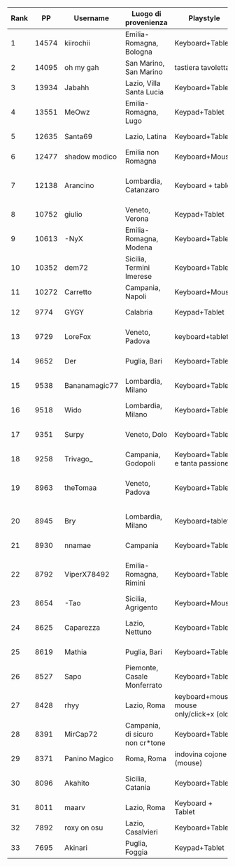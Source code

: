|   Rank |    PP | Username      | Luogo di provenienza            | Playstyle                                | Tap Style                                         | Tablet / Mouse       | Area / Filter / Sensitivity                                                                                                                              | Grip                                                                                                                                                                    | Keyboard                                      | Switch                          | osu! Resolution        | Skin                                                                                                                                                                |
|--------|-------|---------------|---------------------------------|------------------------------------------|---------------------------------------------------|----------------------|----------------------------------------------------------------------------------------------------------------------------------------------------------|-------------------------------------------------------------------------------------------------------------------------------------------------------------------------|-----------------------------------------------|---------------------------------|------------------------|---------------------------------------------------------------------------------------------------------------------------------------------------------------------|
|      1 | 14574 | kiirochii     | Emilia-Romagna, Bologna         | Keyboard+Tablet                          | Ring Middle + Index                               | Wacom Bamboo CTH-470 | 112mm Forced aspect ratio                                                                                                                                | https://i.imgur.com/GeiuXI3.png                                                                                                                                         | hyperx alloy origins core                     | aqua                            | 1920x1080 fullscreen   | https://github.com/rudjx3/skins/blob/main/kiirochii.md                                                                                                              |
|      2 | 14095 | oh my gah     | San Marino, San Marino          | tastiera tavoletta                       | singletap medio                                   | cth 480              | tra 90 e 112 proporzioni forzate                                                                                                                         | mi vergogno                                                                                                                                                             | hyperx                                        | aqua                            | schermo intero         | cambio skin di continuo                                                                                                                                             |
|      3 | 13934 | Jabahh        | Lazio, Villa Santa Lucia        | Keyboard+Tablet                          | Middle singletap                                  | Wacom CTL 472        | 77mm x 43.31mm, 12ms 1000hz smoothing, 3 1 0 1 anti chatter                                                                                              | https://cdn.discordapp.com/attachments/873357839555506178/1062380085216288900/IMG_20230110_153826.jpg                                                                   | HyperX Alloy Origins Core TKL                 | HyperX Red                      | 1920x1080 Full Screen  | https://drive.google.com/file/d/1Du_ci_HnpmX87roDG9BIEf3PS9znIUM5/view                                                                                              |
|      4 | 13551 | MeOwz         | Emilia-Romagna, Lugo            | Keypad+Tablet                            | Full Alt (Middle+Index)                           | CTH-690              | w105 h59.0625 x100 y35                                                                                                                                   | https://cdn.discordapp.com/attachments/609171497142976522/1062156346264408174/image.png                                                                                 | Keypad scrauso                                | Cherry MX Red (Silent[?])       | 1920x1080 Fullscreen   | https://skins.osuck.net/skins/863/download?v=0                                                                                                                      |
|      5 | 12635 | Santa69       | Lazio, Latina                   | Keyboard+Tablet                          | Full alt                                          | One by wacom         | 84x47.25                                                                                                                                                 | https://cdn.discordapp.com/attachments/898215948841017414/1062153802398040165/WhatsApp_Image_2023-01-10_at_00.38.20.jpeg                                                | Hyperx                                        | Red                             | Fullscreen             | NM: https://www.mediafire.com/file/w75jeefmlbrxdxp/Aristia%2528Edit%2529.osk/file DT: https://www.mediafire.com/folder/p2tifa527ph2v/Rafis_Blu                      |
|      6 | 12477 | shadow modico | Emilia non Romagna              | Keyboard+Mouse                           | Ring index full alt                               | G703                 | 800 dpi 1.6x in game                                                                                                                                     | https://imgur.com/arTimBW                                                                                                                                               | Ducky One 3                                   | MX Brown                        | Fullscreen 1920x1080   | aristia                                                                                                                                                             |
|      7 | 12138 | Arancino      | Lombardia, Catanzaro            | Keyboard + tablet                        | alternate starting bursts with middle finger      | cth 480              | 71x71mm (cambio spesso), filtri: https://cdn.discordapp.com/attachments/670022622150393866/1062401561197805588/image.png                                 | https://cdn.discordapp.com/attachments/670022622150393866/1062401208507175022/PXL_20230110_160252205.jpg                                                                | GMMK Pro                                      | Cherry mx yellow cap            | fullscreen 1920,1080   | https://arancino.s-ul.eu/YWNponq0                                                                                                                                   |
|      8 | 10752 | giulio        | Veneto, Verona                  | Keypad+Tablet                            | Index singletap/alt                               | Wacom CTL 472        | https://cdn.discordapp.com/attachments/990625798379687986/1062333951651360878/areaefiltri.png                                                            |                                                                                                                                                                         | Amusing KeypadPro                             | Cherry MX Black                 | Fullscreen             | https://cdn.discordapp.com/attachments/990625798379687986/1062334870086484029/BubbleSkin20-03-20.osk                                                                |
|      9 | 10613 | -NyX          | Emilia-Romagna, Modena          | Keyboard+Tablet                          | Full alt                                          | Wacom ctl 472        | Area: 70x42mm, Tablet girato a 15° Filtri: Devocup antichatter, Latency e Antichatter Strength 10, antichatter multiplier 1, antichatter offset X=0, Y=1 | https://imgur.com/JlmMdY5                                                                                                                                               | HyperX Alloy Origins                          | HyperX Reds                     | (1920x1080) Fullscreen | https://b.catgirlsare.sexy/Ix4N3i6h.osk                                                                                                                             |
|     10 | 10352 | dem72         | Sicilia, Termini Imerese        | Keyboard+Tablet                          | Singletap                                         | ctl-472              | foto                                                                                                                                                     | https://cdn.discordapp.com/attachments/777797021632561162/1063066865850646618/grip.jpg                                                                                  | Hyperx alloy origins                          | Red                             | 1920x1080 Fullscreen   | https://osuskins.net/skin/k38KhZg                                                                                                                                   |
|     11 | 10272 | Carretto      | Campania, Napoli                | Keyboard+Mouse                           | Full alt                                          | Razer DeathAdder     | 1800 dpi 1x                                                                                                                                              | impossibile mi scoccio                                                                                                                                                  | una ducky ma non ricordo quale                | neg                             | fulscreen              | no. ti prego                                                                                                                                                        |
|     12 |  9774 | GYGY          | Calabria                        | Keypad+Tablet                            | Middle singletap                                  | CTH-480              | 77x49.56 1x                                                                                                                                              |                                                                                                                                                                         | NONO Keypad                                   | Cherry MX Brown                 | 1920x1080 Fullscreen   |                                                                                                                                                                     |
|     13 |  9729 | LoreFox       | Veneto, Padova                  | keyboard+tablet                          | middle index singletap and full alt               | CTL-480              | 33mm x 36.95mm 18°                                                                                                                                       | https://imgur.com/a/2lkQFIk                                                                                                                                             | hyperx alloy origins 100%                     | hyperx red                      | 2560x1440              | https://drive.google.com/file/d/1mHcLnJnpR2gFhdOtZiELD2HnGKlATglY/view?usp=share_link                                                                               |
|     14 |  9652 | Der           | Puglia, Bari                    | Keyboard+Tablet                          | Middle (Main), Index                              | Intuos CTL-480       | https://i.imgur.com/8Va60DX.gif                                                                                                                          | https://i.imgur.com/9mimwPb.png                                                                                                                                         | Hyperx Alloy Origins                          | Red                             | 1920x1080 Full Screen  | No                                                                                                                                                                  |
|     15 |  9538 | Bananamagic77 | Lombardia, Milano               | Keyboard+Tablet                          | Full alt                                          | Ctl-672              | Area:80 x 45, Latenza:12ms 143hz, sens:x1                                                                                                                | https://cdn.discordapp.com/attachments/687459402990616648/1063619697540616222/IMG_0824.jpg                                                                              | Logitech k120                                 | Membrane Keyboard :/            | Fullscreen 1920 x 1080 | Whitecat v1                                                                                                                                                         |
|     16 |  9518 | Wido          | Lombardia, Milano               | Keyboard+Tablet                          | Singletap Index                                   | CTL-472              | 105x62.77 no filtri                                                                                                                                      | https://cdn.discordapp.com/attachments/1052742094470516748/1063521889596735498/IMG_20230113_191602720.jpg                                                               | Cooler Master                                 | Brown                           | 1920x1080 Fullscreen   | Tippy skin By Megii - https://drive.google.com/file/d/1WhNWoIrxRDcET3lMEw8vxIzf5pq41prV/view                                                                        |
|     17 |  9351 | Surpy         | Veneto, Dolo                    | Keyboard+Tablet                          | index(main), middle                               | Wacom CTL-471        | old: 87.08x75.32 ~ new:  100x56.25 (always had smoothing 10ms+)                                                                                          | https://cdn.discordapp.com/attachments/785745051556511765/926134400851255347/IMG_5100.jpg                                                                               | old: corsair strafe ~ new: hyperx             | always had red switches         | 1920x1080 (Fullscreen) | https://drive.google.com/file/d/1MGx7QTD_nqv2y-pTAfxZv_nmfxdGaPB5/view?usp=sharing                                                                                  |
|     18 |  9258 | Trivago_      | Campania, Godopoli              | Keyboard+Tablet e tanta passione         | Full alt                                          | Wacom CTH 690        | 65mm x 40mm con 1.05x di sens                                                                                                                            | https://tommaso.s-ul.eu/ZTZoGukq                                                                                                                                        | Custom con PCB GK61X                          | Gateron Red                     | 1768x992 Fullscreen    | NM: https://tommaso.s-ul.eu/fIfA131t | DT: https://tommaso.s-ul.eu/MJSpwWx4                                                                                         |
|     19 |  8963 | theTomaa      | Veneto, Padova                  | Keyboard+Tablet                          | Index middle full alt, a volte volte singletappo. | Xp-Pen G640          | guarda il mio profilo                                                                                                                                    | https://cdn.discordapp.com/attachments/947826503691927613/1063503796216537158/Screenshot_20230113_180349_Gallery.jpg                                                    | HyperX Alloy Fps Pro (main), Durgod K320      | Cherry red (main), Cherry brown | Fullscreen 1440p       | La cambio sempre, usate quella di LoreFox (che sarei io)^^                                                                                                          |
|     20 |  8945 | Bry           | Lombardia, Milano               | Keyboard+tablet                          | Singletap                                         | One by One Wacom 472 | Smoothing filter and Antichatter                                                                                                                         | https://cdn.discordapp.com/attachments/903678599742238790/1062180439185444894/rn_image_picker_lib_temp_8c056b6e-eca4-4f33-8ea2-7f9d54fa35d2.jpg                         | Corsair K55 RGB e Occasionalmente Ajazz       | Membrana e Red                  | 1920x1080 Windowed     | No                                                                                                                                                                  |
|     21 |  8930 | nnamae        | Campania                        | Keyboard+Tablet                          | Middle singletap/alt                              | Wacom CTL-472        | https://imgur.com/CXZK89a                                                                                                                                |                                                                                                                                                                         | durgod taurus k320                            | Cherry MX Red                   | 1920x1080 (Fullscreen) | no                                                                                                                                                                  |
|     22 |  8792 | ViperX78492   | Emilia-Romagna, Rimini          | Keyboard+Tablet                          | Index singletap/alt                               | CTH-480              | 73.5 x 60.5 | Smoothing Filter 12ms 1000Hz, Antichatter 3 1 0 1                                                                                          | https://cdn.discordapp.com/attachments/821142349060505603/1062521119707512842/20230111_005831.jpg                                                                       | HyperX Alloy Origins Core                     | HyperX Red                      | 1920x1080 Fullscreen   | - Seoul V10 with Red Cursor https://gist.github.com/Fobxx/107e2bad2bf7312cd49431c696aac912                                                                          |
|     23 |  8654 | -Tao          | Sicilia, Agrigento              | Keyboard+Mouse                           | Full Alt                                          | Glorious Model D-    | 800 DPI, 2.2x                                                                                                                                            | https://prnt.sc/sk6Mrsmd_GYZ                                                                                                                                            | HyperX Alloy Origins Core                     | Cherry Mx Red                   | 1920x1080              | https://raw.githubusercontent.com/eranyoung/osuSkins/master/Skins/vv_idke_trail.osk                                                                                 |
|     24 |  8625 | Caparezza     | Lazio, Nettuno                  | Keyboard+Tablet                          | Full alt                                          | Wacom CTL-472        | 66x53                                                                                                                                                    | https://cdn.discordapp.com/attachments/928750473249435788/1062136572033630238/rn_image_picker_lib_temp_4e8aba3f-44f8-4b50-a881-654307592693.jpg                         | HyperX Alloy Origins Core                     | HyperX Aqua switch              | FULLSCREEN             | NM https://www.mediafire.com/file/sdks525y5ix8kb2/VAXEI_VALERIO_EDIT.osk/file, DT RAFIS OR https://www.mediafire.com/file/gsctttev8hgdw17/SYtho_edit_scola.osk/file |
|     25 |  8619 | Mathia        | Puglia, Bari                    | Keyboard+Tablet                          | Middle singletap                                  | CTL-480              | 45.43mm x 34.96mm                                                                                                                                        | come se tengo un martello in mano                                                                                                                                       | Corsair Strafe                                | Cherry mx red                   | 2k fullscreen          | https://mathya.it/skins                                                                                                                                             |
|     26 |  8527 | Sapo          | Piemonte, Casale Monferrato     | Keyboard+Tablet                          | Ring Index                                        | CTL-4100             | mrekk area lol                                                                                                                                           | https://ibb.co/2yJXNR0                                                                                                                                                  | HyperX 60%                                    | Red                             | FULLSCREEN             | https://www.reddit.com/r/OsuSkins/comments/t5ys5o/std_only_hdsd_karcher_skin_remake_tippy_gochiusa/                                                                 |
|     27 |  8428 | rhyy          | Lazio, Roma                     | keyboard+mouse, mouse only/click+x (old) | index singletap/full alt                          | Logitech G303 SE     | 800 dpi, 1.27x in game                                                                                                                                   |                                                                                                                                                                         | Keychron Q3                                   | Jwick Black, TX long 55g        | fullscreen 1080p       | https://files.catbox.moe/ff777z.osk                                                                                                                                 |
|     28 |  8391 | MirCap72      | Campania, di sicuro non cr*tone | Keyboard+Tablet                          | full alt                                          | CTL-472              | https://media.discordapp.net/attachments/1014138759492685835/1062733498139553862/image.png?width=403&height=434                                          | https://media.discordapp.net/attachments/1014138759492685835/1062734105239879711/rn_image_picker_lib_temp_f6d509c0-29a4-47c4-8ded-85327e81ede6.jpg?width=325&height=433 | Corsair K63                                   | Cherry MX Red                   | 1920x1080 Fullscreen   | 50 euro                                                                                                                                                             |
|     29 |  8371 | Panino Magico | Roma, Roma                      | indovina cojone (mouse)                  | default                                           | superlight           | 1100dpi x1                                                                                                                                               | no                                                                                                                                                                      | hyperx                                        | RED LIKE ROSES                  | native(1920x1080)      | neg                                                                                                                                                                 |
|     30 |  8096 | Akahito       | Sicilia, Catania                | Keyboard+Tablet                          | Ring Index                                        | ctl-480              | 1.0x 400dpi                                                                                                                                              | https://imgur.com/a/JAFyCvd                                                                                                                                             | KBD8X                                         | JWK ultimate black 62g          | 1920x1080 fullscreen   | https://mega.nz/file/VnAgSYIQ#e96D_PxAXcwhIJ97-QaPHj9rEQ6bLx_jM-VDRkaO4So                                                                                           |
|     31 |  8011 | maarv         | Lazio, Roma                     | Keyboard + Tablet                        | Ring-Index                                        | Wacom CTL-672        | Area 85,72mm x 65,85mm, Filtri: lmao                                                                                                                     |                                                                                                                                                                         | devo cambiarla soon non so quale ho preso lol | Blue / Red                      | 1920x1080              | https://drive.google.com/drive/folders/1CRCumkSoArIKFHzA9NmzTEnhMoBOOk5-?usp=sharing                                                                                |
|     32 |  7892 | roxy on osu   | Lazio, Casalvieri               | Keyboard+Tablet                          | index (main) middle                               | one by wacom         | 66.4 x 45.24                                                                                                                                             | https://cdn.discordapp.com/attachments/988507418487033937/1062376553226440774/1673360697115.jpg                                                                         | hyperx alloy origins core                     | hyperx red switch               | 1920x1080 (Fullscreen) | https://skins.osuck.net/skins/1648?v=0                                                                                                                              |
|     33 |  7695 | Akinari       | Puglia, Foggia                  | Keypad+Tablet                            | Ring Index                                        | CTL-4100             | 110x70mm 1.0x                                                                                                                                            |                                                                                                                                                                         | Anne Pro 2                                    | Gateron Red                     | 1920x1080 (Fullscreen) | https://akinariportal.xyz/users/4001304                                                                                                                             |